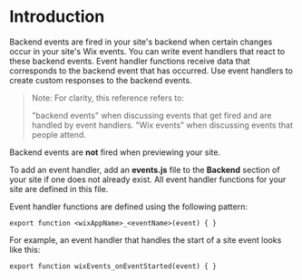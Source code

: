 # Introduction

Backend events are fired in your site's backend when certain changes occur in your site's Wix events. You can write event handlers that react to these backend events. Event handler functions receive data that corresponds to the backend event that has occurred. Use event handlers to create custom responses to the backend events.

> Note: For clarity, this reference refers to:
>
> "backend events" when discussing events that get fired and are handled by event handlers.
> "Wix events" when discussing events that people attend.

Backend events are **not** fired when previewing your site.

To add an event handler, add an **events.js** file to the **Backend** section of your site if one does not already exist. All event handler functions for your site are defined in this file.

Event handler functions are defined using the following pattern:

```
export function <wixAppName>_<eventName>(event) { }
```

For example, an event handler that handles the start of a site event looks like this:

```
export function wixEvents_onEventStarted(event) { }
```
